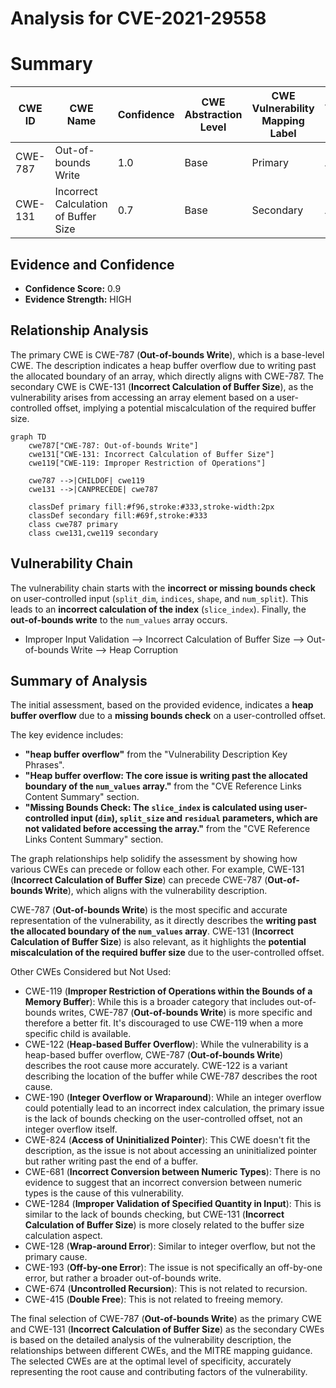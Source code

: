 # Analysis for CVE-2021-29558

# Summary
| CWE ID | CWE Name | Confidence | CWE Abstraction Level | CWE Vulnerability Mapping Label | CWE-Vulnerability Mapping Notes |
|---|---|---|---|---|---|
| CWE-787 | Out-of-bounds Write | 1.0 | Base | Primary | Allowed |
| CWE-131 | Incorrect Calculation of Buffer Size | 0.7 | Base | Secondary | Allowed |

## Evidence and Confidence

*   **Confidence Score:** 0.9
*   **Evidence Strength:** HIGH

## Relationship Analysis
The primary CWE is CWE-787 (**Out-of-bounds Write**), which is a base-level CWE. The description indicates a heap buffer overflow due to writing past the allocated boundary of an array, which directly aligns with CWE-787. The secondary CWE is CWE-131 (**Incorrect Calculation of Buffer Size**), as the vulnerability arises from accessing an array element based on a user-controlled offset, implying a potential miscalculation of the required buffer size.

```mermaid
graph TD
    cwe787["CWE-787: Out-of-bounds Write"]
    cwe131["CWE-131: Incorrect Calculation of Buffer Size"]
    cwe119["CWE-119: Improper Restriction of Operations"]
    
    cwe787 -->|CHILDOF| cwe119
    cwe131 -->|CANPRECEDE| cwe787
    
    classDef primary fill:#f96,stroke:#333,stroke-width:2px
    classDef secondary fill:#69f,stroke:#333
    class cwe787 primary
    class cwe131,cwe119 secondary
```

## Vulnerability Chain
The vulnerability chain starts with the **incorrect or missing bounds check** on user-controlled input (`split_dim`, `indices`, `shape`, and `num_split`). This leads to an **incorrect calculation of the index** (`slice_index`). Finally, the **out-of-bounds write** to the `num_values` array occurs.
  - Improper Input Validation --> Incorrect Calculation of Buffer Size --> Out-of-bounds Write --> Heap Corruption

## Summary of Analysis
The initial assessment, based on the provided evidence, indicates a **heap buffer overflow** due to a **missing bounds check** on a user-controlled offset.

The key evidence includes:
- **"heap buffer overflow"** from the "Vulnerability Description Key Phrases".
- **"Heap buffer overflow: The core issue is writing past the allocated boundary of the `num_values` array."** from the "CVE Reference Links Content Summary" section.
- **"Missing Bounds Check: The `slice_index` is calculated using user-controlled input (`dim`), `split_size` and `residual` parameters, which are not validated before accessing the array."** from the "CVE Reference Links Content Summary" section.

The graph relationships help solidify the assessment by showing how various CWEs can precede or follow each other. For example, CWE-131 (**Incorrect Calculation of Buffer Size**) can precede CWE-787 (**Out-of-bounds Write**), which aligns with the vulnerability description.

CWE-787 (**Out-of-bounds Write**) is the most specific and accurate representation of the vulnerability, as it directly describes the **writing past the allocated boundary of the `num_values` array**. CWE-131 (**Incorrect Calculation of Buffer Size**) is also relevant, as it highlights the **potential miscalculation of the required buffer size** due to the user-controlled offset.

Other CWEs Considered but Not Used:

*   CWE-119 (**Improper Restriction of Operations within the Bounds of a Memory Buffer**): While this is a broader category that includes out-of-bounds writes, CWE-787 (**Out-of-bounds Write**) is more specific and therefore a better fit. It's discouraged to use CWE-119 when a more specific child is available.
*   CWE-122 (**Heap-based Buffer Overflow**): While the vulnerability is a heap-based buffer overflow, CWE-787 (**Out-of-bounds Write**) describes the root cause more accurately. CWE-122 is a variant describing the location of the buffer while CWE-787 describes the root cause.
*   CWE-190 (**Integer Overflow or Wraparound**): While an integer overflow could potentially lead to an incorrect index calculation, the primary issue is the lack of bounds checking on the user-controlled offset, not an integer overflow itself.
*   CWE-824 (**Access of Uninitialized Pointer**): This CWE doesn't fit the description, as the issue is not about accessing an uninitialized pointer but rather writing past the end of a buffer.
*   CWE-681 (**Incorrect Conversion between Numeric Types**): There is no evidence to suggest that an incorrect conversion between numeric types is the cause of this vulnerability.
*   CWE-1284 (**Improper Validation of Specified Quantity in Input**): This is similar to the lack of bounds checking, but CWE-131 (**Incorrect Calculation of Buffer Size**) is more closely related to the buffer size calculation aspect.
*   CWE-128 (**Wrap-around Error**): Similar to integer overflow, but not the primary cause.
*   CWE-193 (**Off-by-one Error**): The issue is not specifically an off-by-one error, but rather a broader out-of-bounds write.
*   CWE-674 (**Uncontrolled Recursion**): This is not related to recursion.
*   CWE-415 (**Double Free**): This is not related to freeing memory.

The final selection of CWE-787 (**Out-of-bounds Write**) as the primary CWE and CWE-131 (**Incorrect Calculation of Buffer Size**) as the secondary CWEs is based on the detailed analysis of the vulnerability description, the relationships between different CWEs, and the MITRE mapping guidance. The selected CWEs are at the optimal level of specificity, accurately representing the root cause and contributing factors of the vulnerability.